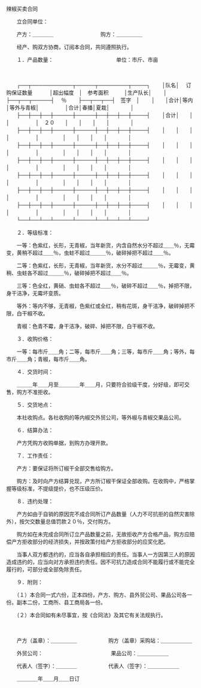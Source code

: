 



辣椒买卖合同



 

　　立合同单位：　　

　　产方：＿＿＿＿　　　　　　　　　购方：＿＿＿＿＿　　

　　经产、购双方协商，订阅本合同，共同遵照执行。

　　１．产品数量：　　　　　　　　　　　　单位：市斤、市亩

　　


　　┌──┬───────────┬─────┬────────┬────┐
　　│队名│　 订购保证数量　　　 │超出幅度　│　参考面积　　　│生产队长│
　　│　　├──┬──┬─────┤　 ％　　 ├──┬──┬──┤　签字　│
　　│　　│合计│等内│等外与青椒│　　　　　│合计│春播│夏栽│　　　　│
　　├──┼──┼──┼─────┼─────┼──┼──┼──┼────┤
　　│合计│　　│　　│　　　　　│　２０　　│　　│　　│　　│　　　　│
　　├──┼──┼──┼─────┼─────┼──┼──┼──┼────┤
　　│　　│　　│　　│　　　　　│　 　　　 │　　│　　│　　│　　　　│
　　├──┼──┼──┼─────┼─────┼──┼──┼──┼────┤
　　│　　│　　│　　│　　　　　│　 　　　 │　　│　　│　　│　　　　│
　　├──┼──┼──┼─────┼─────┼──┼──┼──┼────┤
　　│　　│　　│　　│　　　　　│　 　　　 │　　│　　│　　│　　　　│
　　├──┼──┼──┼─────┼─────┼──┼──┼──┼────┤
　　│　　│　　│　　│　　　　　│　 　　　 │　　│　　│　　│　　　　│
　　├──┼──┼──┼─────┼─────┼──┼──┼──┼────┤
　　│　　│　　│　　│　　　　　│　 　　　 │　　│　　│　　│　　　　│
　　├──┼──┼──┼─────┼─────┼──┼──┼──┼────┤
　　│　　│　　│　　│　　　　　│　 　　　 │　　│　　│　　│　　　　│
　　└──┴──┴──┴─────┴─────┴──┴──┴──┴────┘
　　


　　２．等级标准：

　　一等：色紫红，长形，无青椒，当年新货，内含自然水分不超过＿＿％，无霉变，黄稍不超过＿＿％，虫蛀不超过＿＿＿％，破碎掉把不超过＿＿％。

　　二等：色紫红，长形，无青椒，当年新货，水分不超过＿＿＿％，无霉变，黄稍、虫蛀各不超过＿＿＿％，破碎掉把不超过＿＿％。

　　三等：色全红，黄硝、虫蛀各不超过＿＿％，破碎不超过＿＿％，掉把不限，身干洁净，无霉坏变质。

　　等外：等内不够，无青椒，色紫红或全红，稍有花斑，身干洁净，破碎掉把不限，白干椒不收。

　　青椒：色青不霉，身干洁净，破碎、掉把不限，白干椒不收。

　　３．收购价格：

　　一等：每市斤＿＿角；二等，每市斤＿＿角；三等，每市斤＿＿角；等外，每市斤＿＿角；青椒，每市斤＿＿角。

　　４．交货时间：

　　＿＿＿年＿＿月至＿＿＿＿年＿＿月，只要符合验级干度，分好级，即可交售，购方不准拒收。

　　５．交货地点：

　　本社收购点。各社收购的等内椒交外贸公司，等外椒与青椒交果品公司。

　　６．结算办法：

　　产方凭购方收购单据，到购方办理开款。

　　７．工作责任：

　　产方：要保证将所订椒干全部交售给购方。

　　购方：及时向产方结算兑现，产方所订椒干保证全部收购。在收购中，严格掌握等级标准，不提级提价，也不压级压价。

　　８．违约处理：

　　产方如由于自销的原因完不成合同所订产品数量（人力不可抗拒的自然灾害除外），按欠交数量总值罚款２０％，交付购方。

　　购方如在未完成合同所订立产品数量之前，无故拒收产方合格产品，购方应赔偿产方拒收部分的经济损失，并按政策付给产方拒收部分的应奖化肥。

　　当事人双方都违约的，应当各自承担相应的责任。当事人一方因第三人的原因造成违约的，应当向对方承担违约责任。因不可抗力造成合同不能履行或不能完全履行的，可部分或全部免除责任。

　　９．附则：

　　（１）本合同一式六份，正本四份，产方、购方、县外贸公司、果品公司各一份。副本二份，工商所、县工商局各一份。

　　（２）本合同如有未尽事宜，按《合同法》及其它有关法规执行。　　

　　

　　产方（盖章）：＿＿＿＿＿　　　　　　购方（盖章）采购站：＿＿＿＿＿＿

　　外贸公司：　　　　　　　　　　　　　果品公司：＿＿＿＿＿＿

　　代表人（签字）：＿＿＿＿　　　　　　代表人（签字）：＿＿＿＿＿＿　　　　　　　　　　　　　　　　　　　　　　　　

　　＿＿＿＿年＿＿月＿＿日订

　　